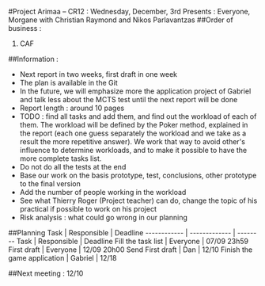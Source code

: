 ﻿#Project Arimaa – CR12 : Wednesday, December, 3rd 
Presents : Everyone, Morgane with Christian Raymond and Nikos Parlavantzas
##Order of business :
1. CAF

##Information :
- Next report in two weeks, first draft in one week
- The plan is available in the Git
- In the future, we will emphasize more the application project of Gabriel and talk less about the MCTS test until the next report will be done
- Report length : around 10 pages
- TODO : find all tasks and add them, and find out the workload of each of them. The workload will be defined by the Poker method, explained in the report (each one guess separately the workload and we take as a result the more repetitive answer). We work that way to avoid other's influence to determine workloads, and to make it possible to have the more complete tasks list.
- Do not do all the tests at the end
- Base our work on the basis prototype, test, conclusions, other prototype to the final version
- Add the number of people working in the workload
- See what Thierry Roger (Project teacher) can do, change the topic of his practical if possible to work on his project
- Risk analysis : what could go wrong in our planning

##Planning
Task		|						Responsible	|	Deadline
------------ | ------------- | --------
Task			|								Responsible			|	Deadline
Fill the task list			|					       Everyone		|		07/09 23h59
First draft					|				       Everyone			|	12/09 20h00
Send First draft			|						Dan			|		12/10
Finish the game application			 | 		Gabriel	 | 	12/18

##Next meeting : 12/10
